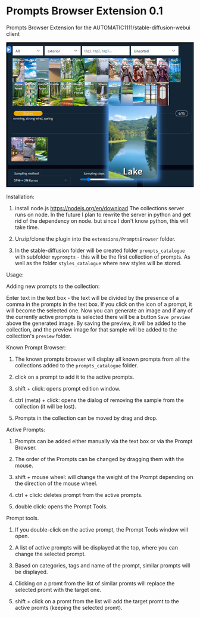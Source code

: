 # Prompts Browser Extension 0.1
Prompts Browser Extension for the AUTOMATIC1111/stable-diffusion-webui client

![](preview.png)

Installation:

1. install node.js <https://nodejs.org/en/download>
The collections server runs on node. In the future I plan to rewrite the server in python and get rid of the dependency on node. but since I don't know python, this will take time.

2. Unzip/clone the plugin into the `extensions/PromptsBrowser` folder.

3. In the stable-diffusion folder will be created folder `prompts_catalogue` with subfolder `myprompts` - this will be the first collection of prompts. As well as the folder `styles_catalogue` where new styles will be stored.

Usage:

Adding new prompts to the collection:

Enter text in the text box - the text will be divided by the presence of a comma in the prompts in the text box. If you click on the icon of a prompt, it will become the selected one. Now you can generate an image and if any of the currently active prompts is selected there will be a button `Save preview` above the generated image. By saving the preview, it will be added to the collection, and the preview image for that sample will be added to the collection's `preview` folder.

Known Prompt Browser:

1. The known prompts browser will display all known prompts from all the collections added to the `prompts_catalogue` folder.

2. click on a prompt to add it to the active prompts.

3. shift + click: opens prompt edition window.

4. ctrl (meta) + click: opens the dialog of removing the sample from the collection (it will be lost).

5. Prompts in the collection can be moved by drag and drop.

Active Prompts:

1. Prompts can be added either manually via the text box or via the Prompt Browser.

2. The order of the Prompts can be changed by dragging them with the mouse.

3. shift + mouse wheel: will change the weight of the Prompt depending on the direction of the mouse wheel.

4. ctrl + click: deletes prompt from the active prompts.

5. double click: opens the Prompt Tools.


Prompt tools.

1. If you double-click on the active prompt, the Prompt Tools window will open.

2. A list of active prompts will be displayed at the top, where you can change the selected prompt.

3. Based on categories, tags and name of the prompt, similar prompts will be displayed.

4. Clicking on a promt from the list of similar promts will replace the selected promt with the target one.

5. shift + click on a promt from the list will add the target promt to the active promts (keeping the selected promt).

